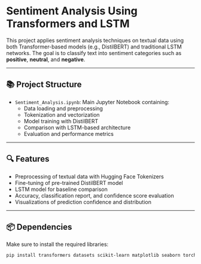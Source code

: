 # Sentiment Analysis Using Transformers and LSTM

This project applies sentiment analysis techniques on textual data using both Transformer-based models (e.g., DistilBERT) and traditional LSTM networks. The goal is to classify text into sentiment categories such as **positive**, **neutral**, and **negative**.

---

## 📚 Project Structure

- `Sentiment_Analysis.ipynb`: Main Jupyter Notebook containing:
  - Data loading and preprocessing
  - Tokenization and vectorization
  - Model training with DistilBERT
  - Comparison with LSTM-based architecture
  - Evaluation and performance metrics

---

## 🔍 Features

- Preprocessing of textual data with Hugging Face Tokenizers
- Fine-tuning of pre-trained DistilBERT model
- LSTM model for baseline comparison
- Accuracy, classification report, and confidence score evaluation
- Visualizations of prediction confidence and distribution

---

## 📦 Dependencies

Make sure to install the required libraries:

```bash
pip install transformers datasets scikit-learn matplotlib seaborn torch

